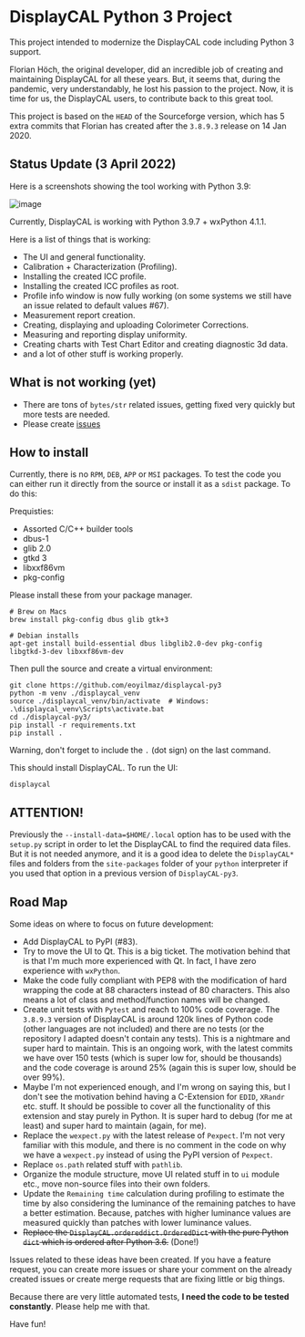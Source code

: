 DisplayCAL Python 3 Project
===========================

This project intended to modernize the DisplayCAL code including Python 3 support.

Florian Höch, the original developer, did an incredible job of creating and maintaining
DisplayCAL for all these years. But, it seems that, during the pandemic, very
understandably, he lost his passion to the project. Now, it is time for us, the
DisplayCAL users, to contribute back to this great tool.

This project is based on the ``HEAD`` of the Sourceforge version, which has 5 extra
commits that Florian has created after the ``3.8.9.3`` release on 14 Jan 2020.

Status Update (3 April 2022)
----------------------------

Here is a screenshots showing the tool working with Python 3.9:

![image](https://user-images.githubusercontent.com/1786804/161440351-9d25ce84-d51b-4efc-90b8-7d8b2d031ad6.png)

Currently, DisplayCAL is working with Python 3.9.7 + wxPython 4.1.1.

Here is a list of things that is working:

- The UI and general functionality.
- Calibration + Characterization (Profiling).
- Installing the created ICC profile.
- Installing the created ICC profiles as root.
- Profile info window is now fully working (on some systems we still have an issue
  related to default values #67).
- Measurement report creation.
- Creating, displaying and uploading Colorimeter Corrections.
- Measuring and reporting display uniformity.
- Creating charts with Test Chart Editor and creating diagnostic 3d data.
- and a lot of other stuff is working properly.

What is not working (yet)
-------------------------

- There are tons of ``bytes/str`` related issues, getting fixed very quickly but more
  tests are needed.
- Please create [issues](https://github.com/eoyilmaz/displaycal-py3/issues)

How to install
--------------

Currently, there is no ``RPM``, ``DEB``, ``APP`` or ``MSI`` packages. 
To test the code you can either run it directly from the source or install it as a ``sdist`` package.  To do this: 

Prequisties:
* Assorted C/C++ builder tools
* dbus-1
* glib 2.0
* gtkd 3
* libxxf86vm
* pkg-config

Please install these from your package manager. 

```shell
# Brew on Macs
brew install pkg-config dbus glib gtk+3

# Debian installs
apt-get install build-essential dbus libglib2.0-dev pkg-config libgtkd-3-dev libxxf86vm-dev
```

Then pull the source and create a virtual environment:

```shell
git clone https://github.com/eoyilmaz/displaycal-py3
python -m venv ./displaycal_venv
source ./displaycal_venv/bin/activate  # Windows: .\displaycal_venv\Scripts\activate.bat
cd ./displaycal-py3/
pip install -r requirements.txt
pip install .
```

Warning, don't forget to include the ``.`` (dot sign) on the last command.

This should install DisplayCAL. To run the UI:

```shell
displaycal
```

ATTENTION!
----------

Previously the ``--install-data=$HOME/.local`` option has to be used with the
``setup.py`` script in order to let the DisplayCAL to find the required data files. But
it is not needed anymore, and it is a good idea to delete the ``DisplayCAL*`` files and
folders from the ``site-packages`` folder of your ``python`` interpreter if you used
that option in a previous version of ``DisplayCAL-py3``.

Road Map
--------

Some ideas on where to focus on future development:

- Add DisplayCAL to PyPI (#83).
- Try to move the UI to Qt. This is a big ticket. The motivation behind that is that I'm
  much more experienced with Qt. In fact, I have zero experience with ``wxPython``.
- Make the code fully compliant with PEP8 with the modification of hard wrapping the
  code at 88 characters instead of 80 characters. This also means a lot of class and
  method/function names will be changed.
- Create unit tests with ``Pytest`` and reach to 100% code coverage. The ``3.8.9.3``
  version of DisplayCAL is around 120k lines of Python code (other languages are not
  included) and there are no tests (or the repository I adapted doesn't contain any
  tests). This is a nightmare and super hard to maintain. This is an ongoing work, with
  the latest commits we have over 150 tests (which is super low for, should be 
  thousands) and the code coverage is around 25% (again this is super low, should be
  over 99%).
- Maybe I'm not experienced enough, and I'm wrong on saying this, but I don't see the
  motivation behind having a C-Extension for ``EDID``, ``XRandr`` etc. stuff. It should
  be possible to cover all the functionality of this extension and stay purely in
  Python. It is super hard to debug (for me at least) and super hard to maintain (again,
  for me).
- Replace the ``wexpect.py`` with the latest release of ``Pexpect``. I'm not very
  familiar with this module, and there is no comment in the code on why we have
  a ``wexpect.py`` instead of using the PyPI version of ``Pexpect``.
- Replace ``os.path`` related stuff with ``pathlib``.
- Organize the module structure, move UI related stuff in to ``ui`` module etc., move
  non-source files into their own folders.
- Update the ``Remaining time`` calculation during profiling to estimate the time by
  also considering the luminance of the remaining patches to have a better estimation.
  Because, patches with higher luminance values are measured quickly than patches with
  lower luminance values.
- ~~Replace the ``DisplayCAL.ordereddict.OrderedDict`` with the pure Python ``dict``
  which is ordered after Python 3.6.~~ (Done!)

Issues related to these ideas have been created. If you have a feature request, you can
create more issues or share your comment on the already created issues or create merge
requests that are fixing little or big things.

Because there are very little automated tests, **I need the code to be tested
constantly**. Please help me with that.

Have fun!
